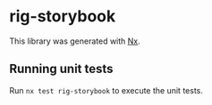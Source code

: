 # rig-storybook

This library was generated with [Nx](https://nx.dev).

## Running unit tests

Run `nx test rig-storybook` to execute the unit tests.
